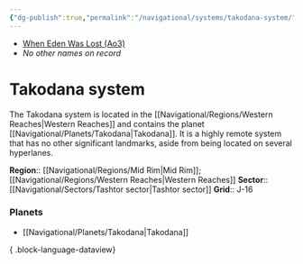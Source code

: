 ```yaml
---
{"dg-publish":true,"permalink":"/navigational/systems/takodana-system/","tags":["map","system","greatgranrun","biox"],"noteIcon":"saber1"}
---
```


- [When Eden Was Lost (Ao3)](https://archiveofourown.org/works/19334440)
- *No other names on record*
# Takodana system

The Takodana system is located in the [[Navigational/Regions/Western Reaches\|Western Reaches]] and contains the planet [[Navigational/Planets/Takodana\|Takodana]]. It is a highly remote system that has no other significant landmarks, aside from being located on several hyperlanes. 

**Region**:: [[Navigational/Regions/Mid Rim\|Mid Rim]]; [[Navigational/Regions/Western Reaches\|Western Reaches]]
**Sector**::  [[Navigational/Sectors/Tashtor sector\|Tashtor sector]]
**Grid**:: J-16

### Planets
- [[Navigational/Planets/Takodana\|Takodana]]

{ .block-language-dataview}